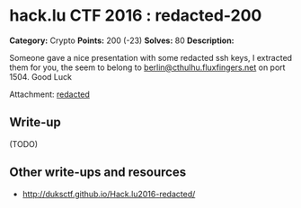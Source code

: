 # hack.lu CTF 2016 : redacted-200

**Category:** Crypto
**Points:** 200 (-23)
**Solves:** 80
**Description:**

Someone gave a nice presentation with some redacted ssh keys, I extracted them for you, the seem to belong to berlin@cthulhu.fluxfingers.net on port 1504. 
Good Luck

Attachment: [redacted](redacted)

## Write-up

(TODO)

## Other write-ups and resources

* http://duksctf.github.io/Hack.lu2016-redacted/
